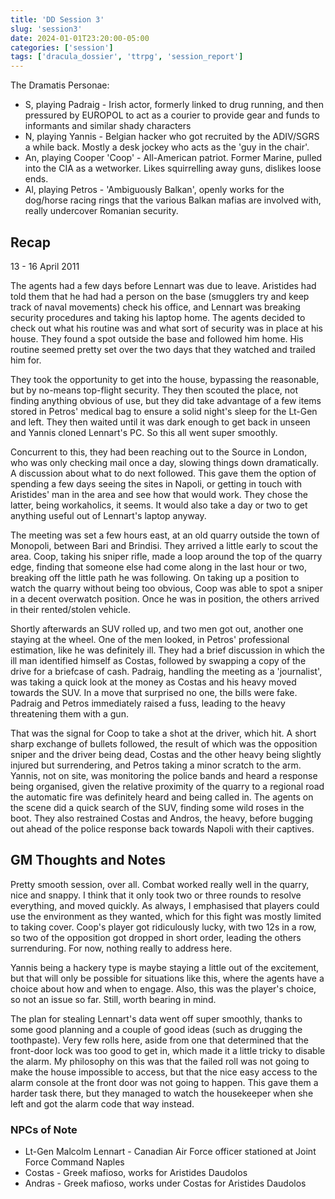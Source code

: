 ```yaml
---
title: 'DD Session 3'
slug: 'session3'
date: 2024-01-01T23:20:00-05:00
categories: ['session']
tags: ['dracula_dossier', 'ttrpg', 'session_report']
---
```


The Dramatis Personae:

* S, playing Padraig - Irish actor, formerly linked to drug running, and then pressured by EUROPOL to act as a courier to provide gear and funds to informants and similar shady characters
* N, playing Yannis - Belgian hacker who got recruited by the ADIV/SGRS a while back. Mostly a desk jockey who acts as the 'guy in the chair'.
* An, playing Cooper 'Coop' - All-American patriot. Former Marine, pulled into the CIA as a wetworker. Likes squirrelling away guns, dislikes loose ends.
* Al, playing Petros - 'Ambiguously Balkan', openly works for the dog/horse racing rings that the various Balkan mafias are involved with, really undercover Romanian security.

## Recap

13 - 16 April 2011

The agents had a few days before Lennart was due to leave. Aristides had told them that he had had a person on the base (smugglers try and keep track of naval movements) check his office, and Lennart was breaking security procedures and taking his laptop home. The agents decided to check out what his routine was and what sort of security was in place at his house. They found a spot outside the base and followed him home. His routine seemed pretty set over the two days that they watched and trailed him for.

They took the opportunity to get into the house, bypassing the reasonable, but by no-means top-flight security. They then scouted the place, not finding anything obvious of use, but they did take advantage of a few items stored in Petros' medical bag to ensure a solid night's sleep for the Lt-Gen and left. They then waited until it was dark enough to get back in unseen and Yannis cloned Lennart's PC. So this all went super smoothly.

Concurrent to this, they had been reaching out to the Source in London, who was only checking mail once a day, slowing things down dramatically. A discussion about what to do next followed. This gave them the option of spending a few days seeing the sites in Napoli, or getting in touch with Aristides' man in the area and see how that would work. They chose the latter, being workaholics, it seems. It would also take a day or two to get anything useful out of Lennart's laptop anyway.

The meeting was set a few hours east, at an old quarry outside the town of Monopoli, between Bari and Brindisi. They arrived a little early to scout the area. Coop, taking his sniper rifle, made a loop around the top of the quarry edge, finding that someone else had come along in the last hour or two, breaking off the little path he was following. On taking up a position to watch the quarry without being too obvious, Coop was able to spot a sniper in a decent overwatch position. Once he was in position, the others arrived in their rented/stolen vehicle.

Shortly afterwards an SUV rolled up, and two men got out, another one staying at the wheel. One of the men looked, in Petros' professional estimation, like he was definitely ill. They had a brief discussion in which the ill man identified himself as Costas, followed by swapping a copy of the drive for a briefcase of cash. Padraig, handling the meeting as a 'journalist', was taking a quick look at the money as Costas and his heavy moved towards the SUV. In a move that surprised no one, the bills were fake. Padraig and Petros immediately raised a fuss, leading to the heavy threatening them with a gun.

That was the signal for Coop to take a shot at the driver, which hit. A short sharp exchange of bullets followed, the result of which was the opposition sniper and the driver being dead, Costas and the other heavy being slightly injured but surrendering, and Petros taking a minor scratch to the arm. Yannis, not on site, was monitoring the police bands and heard a response being organised, given the relative proximity of the quarry to a regional road the automatic fire was definitely heard and being called in. The agents on the scene did a quick search of the SUV, finding some wild roses in the boot. They also restrained Costas and Andros, the heavy, before bugging out ahead of the police response back towards Napoli with their captives.

## GM Thoughts and Notes

Pretty smooth session, over all. Combat worked really well in the quarry, nice and snappy. I think that it only took two or three rounds to resolve everything, and moved quickly. As always, I emphasised that players could use the environment as they wanted, which for this fight was mostly limited to taking cover. Coop's player got ridiculously lucky, with two 12s in a row, so two of the opposition got dropped in short order, leading the others surrenduring. For now, nothing really to address here.

Yannis being a hackery type is maybe staying a little out of the excitement, but that will only be possible for situations like this, where the agents have a choice about how and when to engage. Also, this was the player's choice, so not an issue so far. Still, worth bearing in mind.

The plan for stealing Lennart's data went off super smoothly, thanks to some good planning and a couple of good ideas (such as drugging the toothpaste). Very few rolls here, aside from one that determined that the front-door lock was too good to get in, which made it a little tricky to disable the alarm. My philosophy on this was that the failed roll was not going to make the house impossible to access, but that the nice easy access to the alarm console at the front door was not going to happen. This gave them a harder task there, but they managed to watch the housekeeper when she left and got the alarm code that way instead.

### NPCs of Note

* Lt-Gen Malcolm Lennart - Canadian Air Force officer stationed at Joint Force Command Naples
* Costas - Greek mafioso, works for Aristides Daudolos
* Andras - Greek mafioso, works under Costas for Aristides Daudolos
